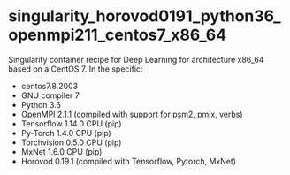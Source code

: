 # singularity_horovod0191_python36_openmpi211_centos7_x86_64
Singularity container recipe for Deep Learning for architecture x86_64 based on a CentOS 7. 
In the specific:  

- centos7.8.2003  
- GNU compiler 7 
- Python 3.6  
- OpenMPI 2.1.1 (compiled with support for psm2, pmix, verbs) 
- Tensorflow 1.14.0 CPU (pip)  
- Py-Torch 1.4.0 CPU (pip) 
- Torchvision 0.5.0 CPU (pip) 
- MxNet 1.6.0 CPU (pip) 
- Horovod 0.19.1 (compiled with Tensorflow, Pytorch, MxNet)
